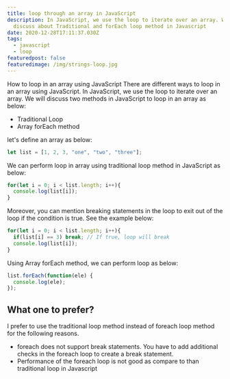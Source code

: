 ```yaml
---
title: loop through an array in JavaScript
description: In JavaScript, we use the loop to iterate over an array. We will
  discuss about Traditional and forEach loop method in Javascript
date: 2020-12-28T17:11:37.030Z
tags:
  - javascript
  - loop
featuredpost: false
featuredimage: /img/strings-loop.jpg
---
```

How to loop in an array using JavaScript
There are different ways to loop in an array using JavaScript. In JavaScript, we use the loop to iterate over an array. We will discuss two methods in JavaScript to loop in an array as below:

* Traditional Loop
* Array forEach method

let's define an array as below:

```javascript
let list = [1, 2, 3, "one", "two", "three"];
```

We can perform loop in array using traditional loop method in JavaScript as below:

```javascript
for(let i = 0; i < list.length; i++){ 
  console.log(list[i]);
}
```

Moreover, you can mention breaking statements in the loop to exit out of the loop if the condition is true. See the example below:

```javascript
for(let i = 0; i < list.length; i++){ 
  if(list[i] == 3) break; // If true, loop will break
  console.log(list[i]);
}
```

Using Array forEach method, we can perform loop as below:

```javascript
list.forEach(function(ele) { 
  console.log(ele);
});
```

## What one to prefer?

I prefer to use the traditional loop method instead of foreach loop method for the following reasons.  

* foreach does not support break statements. You have to add additional checks in the foreach loop to create a break statement.
* Performance of the foreach loop is not good as compare to than traditional loop in Javascript